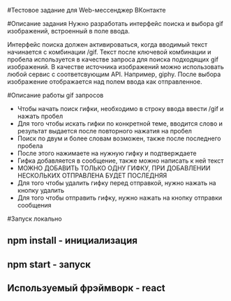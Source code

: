 #Тестовое задание для Web-мессенджер ВКонтакте

#Описание задания
Нужно разработать интерфейс поиска и выбора gif изображений, встроенный в поле ввода.

Интерфейс поиска должен активироваться, когда вводимый текст начинается с комбинации /gif.
Текст после ключевой комбинации и пробела используется в качестве запроса для поиска подходящих gif изображений.
В качестве источника изображений можно использовать любой сервис с соответсвующим API. Например, giphy.
После выбора изображение отображается над полем ввода как отправленное.

#Описание работы gif запросов
* Чтобы начать поиск гифки, необходимо в строку ввода ввести /gif и нажать пробел
* Для того чтобы искать гифки по конкретной теме, вводится слово и результат выдается после повторного нажатия на пробел
* Поиск по двум и более словам возможен, также после последнего пробела
* После этого нажимаете на нужную гифку и подтверждаете
* Гифка добавляется в сообщение, также можно написать к ней текст
* МОЖНО ДОБАВИТЬ ТОЛЬКО ОДНУ ГИФКУ, ПРИ ДОБАВЛЕНИИ НЕСКОЛЬКИХ ОТПРАВЛЕНА БУДЕТ ПОСЛЕДНЯЯ
* Для того чтобы удалить гифку перед отправкой, нужно нажать на кнопку удалить
* Для того чтобы отправить гифку, нужно нажать на кнопку отправки сообщения


#Запуск локально

## npm install - инициализация
## npm start - запуск

## Используемый фрэймворк - react
